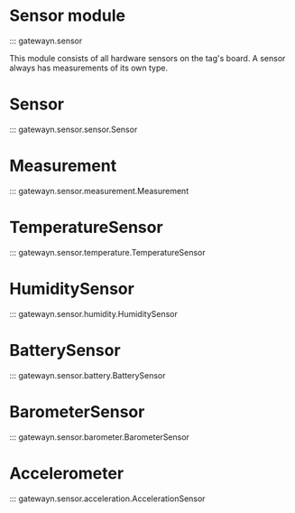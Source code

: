 # Sensor module
::: gatewayn.sensor

This module consists of all hardware sensors on the tag's board. A sensor always has measurements of its own type.

# Sensor
::: gatewayn.sensor.sensor.Sensor

# Measurement
::: gatewayn.sensor.measurement.Measurement

# TemperatureSensor
::: gatewayn.sensor.temperature.TemperatureSensor

# HumiditySensor
::: gatewayn.sensor.humidity.HumiditySensor

# BatterySensor
::: gatewayn.sensor.battery.BatterySensor

# BarometerSensor
::: gatewayn.sensor.barometer.BarometerSensor

# Accelerometer
::: gatewayn.sensor.acceleration.AccelerationSensor